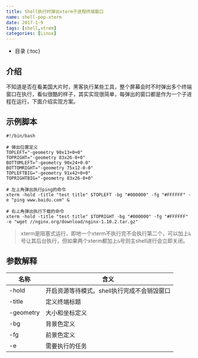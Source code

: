 ```yaml
---
title: Shell执行时弹出xterm子进程终端窗口
name: shell-pop-xterm
date: 2017-1-9
tags: [shell,xtrem]
categories: [Linux]
---
```



* 目录
{:toc}

## 介绍

不知道是否在看美国大片时，黑客执行某些工具，整个屏幕会时不时弹出多个终端窗口在执行，看似很酷的样子，其实实现很简单，每弹出的窗口都是作为一个子进程在运行，下面介绍实现方案。

## 示例脚本

```shell
#!/bin/bash

# 弹出位置定义
TOPLEFT="-geometry 90x13+0+0"
TOPRIGHT="-geometry 83x26-0+0"
BOTTOMLEFT="-geometry 90x24+0-0"
BOTTOMRIGHT="-geometry 75x12-0-0"
TOPLEFTBIG="-geometry 91x42+0+0"
TOPRIGHTBIG="-geometry 83x26-0+0"

# 左上角弹出执行ping的命令
xterm -hold -title "test title" $TOPLEFT -bg "#000000" -fg "#FFFFFF" -e "ping www.baidu.com" &

# 右上角弹出执行下载的命令
xterm -hold -title "test title" $TOPRIGHT -bg "#000000" -fg "#FFFFFF" -e "wget //nginx.org/download/nginx-1.10.2.tar.gz"
```

> xterm是阻塞式运行，即地一个xterm不执行完不会执行第二个，可以加上`&`号让其后台执行，但如果两个xterm都加上`&`号则主shell进行会立即关闭。

## 参数解释

|名称|含义|
|---|---|
|-hold|开启资源等待模式。shell执行完成不会销毁窗口|
|-title|定义终端标题|
|-geometry|大小和坐标定义|
|-bg|背景色定义|
|-fg|前景色定义|
|-e|需要执行的任务|
